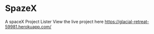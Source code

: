 # SpazeX
A spaceX Project Lister
View the live project here https://glacial-retreat-59981.herokuapp.com/
